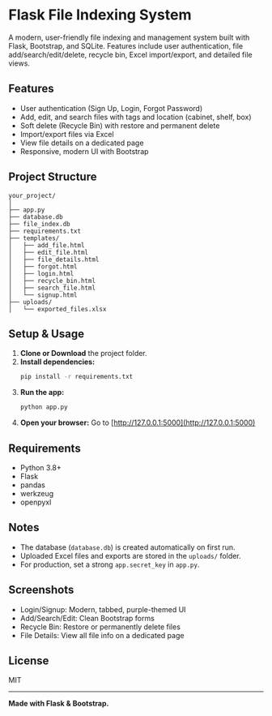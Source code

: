 # Flask File Indexing System

A modern, user-friendly file indexing and management system built with Flask, Bootstrap, and SQLite. Features include user authentication, file add/search/edit/delete, recycle bin, Excel import/export, and detailed file views.

## Features

- User authentication (Sign Up, Login, Forgot Password)
- Add, edit, and search files with tags and location (cabinet, shelf, box)
- Soft delete (Recycle Bin) with restore and permanent delete
- Import/export files via Excel
- View file details on a dedicated page
- Responsive, modern UI with Bootstrap

## Project Structure

```
your_project/
│
├── app.py
├── database.db
├── file_index.db
├── requirements.txt
├── templates/
│   ├── add_file.html
│   ├── edit_file.html
│   ├── file_details.html
│   ├── forgot.html
│   ├── login.html
│   ├── recycle_bin.html
│   ├── search_file.html
│   └── signup.html
├── uploads/
│   └── exported_files.xlsx
```

## Setup & Usage

1. **Clone or Download** the project folder.
2. **Install dependencies:**
   ```bash
   pip install -r requirements.txt
   ```
3. **Run the app:**
   ```bash
   python app.py
   ```
4. **Open your browser:**
   Go to [http://127.0.0.1:5000](http://127.0.0.1:5000)

## Requirements

- Python 3.8+
- Flask
- pandas
- werkzeug
- openpyxl

## Notes

- The database (`database.db`) is created automatically on first run.
- Uploaded Excel files and exports are stored in the `uploads/` folder.
- For production, set a strong `app.secret_key` in `app.py`.

## Screenshots

- Login/Signup: Modern, tabbed, purple-themed UI
- Add/Search/Edit: Clean Bootstrap forms
- Recycle Bin: Restore or permanently delete files
- File Details: View all file info on a dedicated page

## License

MIT

---

**Made with Flask & Bootstrap.**
